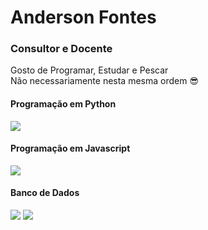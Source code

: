 # Anderson Fontes

### Consultor e Docente

Gosto de Programar, Estudar e Pescar <br>
Não necessariamente nesta mesma ordem 😎

#### Programação em Python
![](https://upload.wikimedia.org/wikipedia/commons/thumb/0/0a/Python.svg/270px-Python.svg.png)

#### Programação em Javascript
![](https://upload.wikimedia.org/wikipedia/commons/thumb/6/6a/JavaScript-logo.png/900px-JavaScript-logo.png)

#### Banco de Dados 
![](https://miro.medium.com/v2/resize:fit:1400/format:webp/0*euY0eeNSpWWQThZL.png)
![](https://encrypted-tbn0.gstatic.com/images?q=tbn:ANd9GcRl3P-jnVaFvLyC8AweZzJ9vQY6Y4egFM2tLQ&s)
